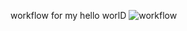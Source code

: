 
workflow for my hello worlD
![workflow](https://github.com/<UserName>/<RepositoryName>/actions/workflows/main.yml/badge.svg)